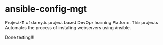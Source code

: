 # ansible-config-mgt
Project-11 of darey.io project based DevOps learning Platform. This projects Automates the process of installing webservers using Ansible.

Done testing!!!
